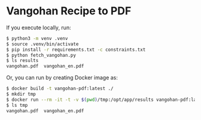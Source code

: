 # Vangohan Recipe to PDF

If you execute locally, run:

```sh
$ python3 -m venv .venv
$ source .venv/bin/activate
$ pip install -r requirements.txt -c constraints.txt
$ python fetch_vangohan.py
$ ls results
vangohan.pdf  vangohan_en.pdf
```

Or, you can run by creating Docker image as:

```sh
$ docker build -t vangohan-pdf:latest ./
$ mkdir tmp
$ docker run --rm -it -t -v $(pwd)/tmp:/opt/app/results vangohan-pdf:latest
$ ls tmp
vangohan.pdf  vangohan_en.pdf
```

